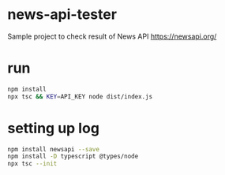 # news-api-tester
Sample project to check result of News API https://newsapi.org/

# run

```bash
npm install
npx tsc && KEY=API_KEY node dist/index.js
```

# setting up log

```bash
npm install newsapi --save
npm install -D typescript @types/node
npx tsc --init
```